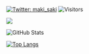 [![Twitter: maki_saki](https://img.shields.io/twitter/follow/Wasabi2519?style=social)](https://twitter.com/wasabi2519)
![Visitors](https://visitor-badge.glitch.me/badge?page_id=contiki9&left_color=gray&right_color=blue)
 
![](https://github-profile-summary-cards.vercel.app/api/cards/profile-details?username=Wasabi2519&theme=vue)
 
![GitHub Stats](https://github-readme-stats.vercel.app/api?username=Wasabi2519&show_icons=true)
 
[![Top Langs](https://github-readme-stats.vercel.app/api/top-langs/?username=Wasabi2519&layout=compact&langs_count=6)](https://github.com/anuraghazra/github-readme-stats)
